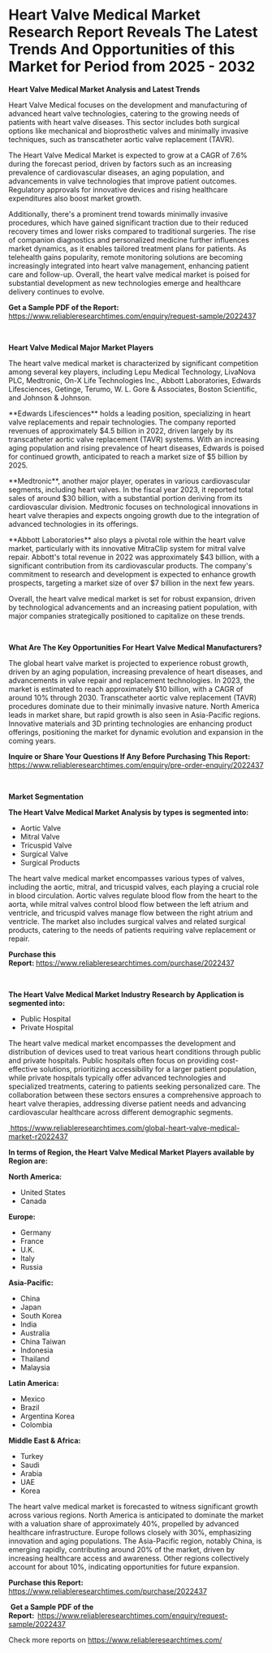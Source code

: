<p><h1>Heart Valve Medical Market Research Report Reveals The Latest Trends And Opportunities of this Market for Period from 2025 - 2032</h1></p><p><strong>Heart Valve Medical Market Analysis and Latest Trends</strong></p>
<p><p>Heart Valve Medical focuses on the development and manufacturing of advanced heart valve technologies, catering to the growing needs of patients with heart valve diseases. This sector includes both surgical options like mechanical and bioprosthetic valves and minimally invasive techniques, such as transcatheter aortic valve replacement (TAVR). </p><p>The Heart Valve Medical Market is expected to grow at a CAGR of 7.6% during the forecast period, driven by factors such as an increasing prevalence of cardiovascular diseases, an aging population, and advancements in valve technologies that improve patient outcomes. Regulatory approvals for innovative devices and rising healthcare expenditures also boost market growth. </p><p>Additionally, there's a prominent trend towards minimally invasive procedures, which have gained significant traction due to their reduced recovery times and lower risks compared to traditional surgeries. The rise of companion diagnostics and personalized medicine further influences market dynamics, as it enables tailored treatment plans for patients. As telehealth gains popularity, remote monitoring solutions are becoming increasingly integrated into heart valve management, enhancing patient care and follow-up. Overall, the heart valve medical market is poised for substantial development as new technologies emerge and healthcare delivery continues to evolve.</p></p>
<p><strong>Get a Sample PDF of the Report:&nbsp;</strong> <a href="https://www.reliableresearchtimes.com/enquiry/request-sample/2022437?utm_campaign=2940&utm_medium=2&utm_source=Github&utm_content=ia&utm_term=29032025&utm_id=heart-valve-medical">https://www.reliableresearchtimes.com/enquiry/request-sample/2022437</a></p>
<p>&nbsp;</p>
<p><strong>Heart Valve Medical Major Market Players</strong></p>
<p><p>The heart valve medical market is characterized by significant competition among several key players, including Lepu Medical Technology, LivaNova PLC, Medtronic, On-X Life Technologies Inc., Abbott Laboratories, Edwards Lifesciences, Getinge, Terumo, W. L. Gore & Associates, Boston Scientific, and Johnson & Johnson.</p><p>**Edwards Lifesciences** holds a leading position, specializing in heart valve replacements and repair technologies. The company reported revenues of approximately $4.5 billion in 2022, driven largely by its transcatheter aortic valve replacement (TAVR) systems. With an increasing aging population and rising prevalence of heart diseases, Edwards is poised for continued growth, anticipated to reach a market size of $5 billion by 2025.</p><p>**Medtronic**, another major player, operates in various cardiovascular segments, including heart valves. In the fiscal year 2023, it reported total sales of around $30 billion, with a substantial portion deriving from its cardiovascular division. Medtronic focuses on technological innovations in heart valve therapies and expects ongoing growth due to the integration of advanced technologies in its offerings.</p><p>**Abbott Laboratories** also plays a pivotal role within the heart valve market, particularly with its innovative MitraClip system for mitral valve repair. Abbott's total revenue in 2022 was approximately $43 billion, with a significant contribution from its cardiovascular products. The company's commitment to research and development is expected to enhance growth prospects, targeting a market size of over $7 billion in the next few years.</p><p>Overall, the heart valve medical market is set for robust expansion, driven by technological advancements and an increasing patient population, with major companies strategically positioned to capitalize on these trends.</p></p>
<p>&nbsp;</p>
<p><strong>What Are The Key Opportunities For Heart Valve Medical Manufacturers?</strong></p>
<p><p>The global heart valve market is projected to experience robust growth, driven by an aging population, increasing prevalence of heart diseases, and advancements in valve repair and replacement technologies. In 2023, the market is estimated to reach approximately $10 billion, with a CAGR of around 10% through 2030. Transcatheter aortic valve replacement (TAVR) procedures dominate due to their minimally invasive nature. North America leads in market share, but rapid growth is also seen in Asia-Pacific regions. Innovative materials and 3D printing technologies are enhancing product offerings, positioning the market for dynamic evolution and expansion in the coming years.</p></p>
<p><strong>Inquire or Share Your Questions If Any Before Purchasing This Report:</strong> <a href="https://www.reliableresearchtimes.com/enquiry/pre-order-enquiry/2022437?utm_campaign=2940&utm_medium=2&utm_source=Github&utm_content=ia&utm_term=29032025&utm_id=heart-valve-medical">https://www.reliableresearchtimes.com/enquiry/pre-order-enquiry/2022437</a></p>
<p>&nbsp;</p>
<p><strong>Market Segmentation</strong></p>
<p><strong>The Heart Valve Medical Market Analysis by types is segmented into:</strong></p>
<p><ul><li>Aortic Valve</li><li>Mitral Valve</li><li>Tricuspid Valve</li><li>Surgical Valve</li><li>Surgical Products</li></ul></p>
<p><p>The heart valve medical market encompasses various types of valves, including the aortic, mitral, and tricuspid valves, each playing a crucial role in blood circulation. Aortic valves regulate blood flow from the heart to the aorta, while mitral valves control blood flow between the left atrium and ventricle, and tricuspid valves manage flow between the right atrium and ventricle. The market also includes surgical valves and related surgical products, catering to the needs of patients requiring valve replacement or repair.</p></p>
<p><strong>Purchase this Report:&nbsp;</strong><a href="https://www.reliableresearchtimes.com/purchase/2022437?utm_campaign=2940&utm_medium=2&utm_source=Github&utm_content=ia&utm_term=29032025&utm_id=heart-valve-medical">https://www.reliableresearchtimes.com/purchase/2022437</a></p>
<p>&nbsp;</p>
<p><strong>The Heart Valve Medical Market Industry Research by Application is segmented into:</strong></p>
<p><ul><li>Public Hospital</li><li>Private Hospital</li></ul></p>
<p><p>The heart valve medical market encompasses the development and distribution of devices used to treat various heart conditions through public and private hospitals. Public hospitals often focus on providing cost-effective solutions, prioritizing accessibility for a larger patient population, while private hospitals typically offer advanced technologies and specialized treatments, catering to patients seeking personalized care. The collaboration between these sectors ensures a comprehensive approach to heart valve therapies, addressing diverse patient needs and advancing cardiovascular healthcare across different demographic segments.</p></p>
<p><a href="https://www.reliableresearchtimes.com/global-heart-valve-medical-market-r2022437?utm_campaign=2940&utm_medium=2&utm_source=Github&utm_content=ia&utm_term=29032025&utm_id=heart-valve-medical">&nbsp;https://www.reliableresearchtimes.com/global-heart-valve-medical-market-r2022437</a></p>
<p><strong>In terms of Region, the Heart Valve Medical Market Players available by Region are:</strong></p>
<p>
    <p> <strong> North America: </strong>
        <ul>
            <li>United States</li>
            <li>Canada</li>
        </ul>
        </p> 
    <p> <strong> Europe: </strong>
        <ul>
            <li>Germany</li>
            <li>France</li>
            <li>U.K.</li>
            <li>Italy</li>
            <li>Russia</li>
        </ul>
        </p> 
    <p> <strong> Asia-Pacific: </strong>
        <ul>
            <li>China</li>
            <li>Japan</li>
            <li>South Korea</li>
            <li>India</li>
            <li>Australia</li>
            <li>China Taiwan</li>
            <li>Indonesia</li>
            <li>Thailand</li>
            <li>Malaysia</li>
        </ul>
        </p> 
    <p> <strong> Latin America: </strong>
        <ul>
            <li>Mexico</li>
            <li>Brazil</li>
            <li>Argentina Korea</li>
            <li>Colombia</li>
        </ul>
        </p> 
    <p> <strong> Middle East & Africa: </strong>
        <ul>
            <li>Turkey</li>
            <li>Saudi</li>
            <li>Arabia</li>
            <li>UAE</li>
            <li>Korea</li>
        </ul>
    </p>
    </p>
<p><p>The heart valve medical market is forecasted to witness significant growth across various regions. North America is anticipated to dominate the market with a valuation share of approximately 40%, propelled by advanced healthcare infrastructure. Europe follows closely with 30%, emphasizing innovation and aging populations. The Asia-Pacific region, notably China, is emerging rapidly, contributing around 20% of the market, driven by increasing healthcare access and awareness. Other regions collectively account for about 10%, indicating opportunities for future expansion.</p></p>
<p><strong>Purchase this Report: </strong><a href="https://www.reliableresearchtimes.com/purchase/2022437?utm_campaign=2940&utm_medium=2&utm_source=Github&utm_content=ia&utm_term=29032025&utm_id=heart-valve-medical">https://www.reliableresearchtimes.com/purchase/2022437</a></p>
<p>&nbsp;<strong>Get a Sample PDF of the Report:&nbsp;&nbsp;</strong><a href="https://www.reliableresearchtimes.com/enquiry/request-sample/2022437?utm_campaign=2940&utm_medium=2&utm_source=Github&utm_content=ia&utm_term=29032025&utm_id=heart-valve-medical">https://www.reliableresearchtimes.com/enquiry/request-sample/2022437</a></p>
<p><strong></strong></p>
<p>Check more reports on <a href="https://www.reliableresearchtimes.com/?utm_campaign=2940&utm_medium=2&utm_source=Github&utm_content=ia&utm_term=29032025&utm_id=heart-valve-medical">https://www.reliableresearchtimes.com/</a></p>